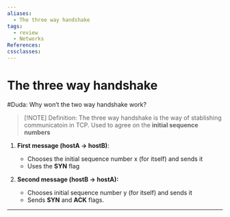 ```yaml
---
aliases:
  - The three way handshake
tags:
  - review
  - Networks
References: 
cssclasses:
---
```

# The three way handshake

#Duda: Why won’t the two way handshake work?

> [!NOTE] Definition: 
> The three way handshake is the way of stablishing communicatoin in TCP. Used to agree on the **initial sequence numbers**


1. **First message (hostA → hostB)**: 
   + Chooses the initial sequence number x (for itself) and sends it
   + Uses the **SYN** flag

2. **Second message (hostB → hostA):**
   + Chooses initial sequence number y (for itself) and sends it
   + Sends **SYN** and **ACK** flags. 
***

